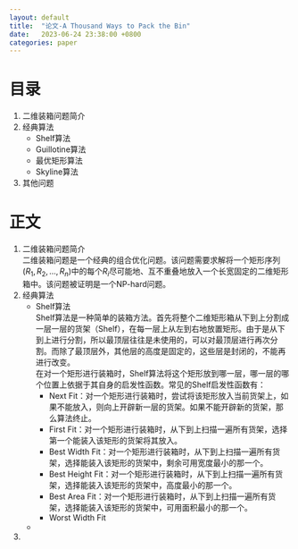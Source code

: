 ```yaml
---
layout: default
title:  "论文-A Thousand Ways to Pack the Bin"
date:   2023-06-24 23:38:00 +0800
categories: paper
---
```


# 目录

1. 二维装箱问题简介
2. 经典算法
   - Shelf算法
   - Guillotine算法
   - 最优矩形算法
   - Skyline算法
3. 其他问题

# 正文

1. 二维装箱问题简介  
   二维装箱问题是一个经典的组合优化问题。该问题需要求解将一个矩形序列$(R_1,R_2,...,R_n)$中的每个$R_i$尽可能地、互不重叠地放入一个长宽固定的二维矩形箱中。该问题被证明是一个NP-hard问题。
2. 经典算法
   - Shelf算法  
    Shelf算法是一种简单的装箱方法。首先将整个二维矩形箱从下到上分割成一层一层的货架（Shelf），在每一层上从左到右地放置矩形。由于是从下到上进行分割，所以最顶层往往是未使用的，可以对最顶层进行再次分割。而除了最顶层外，其他层的高度是固定的，这些层是封闭的，不能再进行改变。  
    在对一个矩形进行装箱时，Shelf算法将这个矩形放到哪一层，哪一层的哪个位置上依据于其自身的启发性函数。常见的Shelf启发性函数有：
     - Next Fit：对一个矩形进行装箱时，尝试将该矩形放入当前货架上，如果不能放入，则向上开辟新一层的货架。如果不能开辟新的货架，那么算法终止。
     - First Fit：对一个矩形进行装箱时，从下到上扫描一遍所有货架，选择第一个能装入该矩形的货架将其放入。
     - Best Width Fit：对一个矩形进行装箱时，从下到上扫描一遍所有货架，选择能装入该矩形的货架中，剩余可用宽度最小的那一个。
     - Best Height Fit：对一个矩形进行装箱时，从下到上扫描一遍所有货架，选择能装入该矩形的货架中，高度最小的那一个。
     - Best Area Fit：对一个矩形进行装箱时，从下到上扫描一遍所有货架，选择能装入该矩形的货架中，可用面积最小的那一个。
     - Worst Width Fit
   - 
3. 